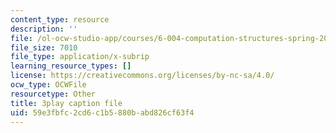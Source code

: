 ```yaml
---
content_type: resource
description: ''
file: /ol-ocw-studio-app/courses/6-004-computation-structures-spring-2017/59e3fbfc2cd6c1b5880babd826cf63f4_pUmMZqwzZ10.srt
file_size: 7010
file_type: application/x-subrip
learning_resource_types: []
license: https://creativecommons.org/licenses/by-nc-sa/4.0/
ocw_type: OCWFile
resourcetype: Other
title: 3play caption file
uid: 59e3fbfc-2cd6-c1b5-880b-abd826cf63f4
---
```

